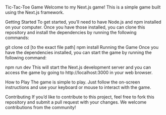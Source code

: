 Tic-Tac-Toe Game
Welcome to my Next.js game! This is a simple game built using the Next.js framework.

Getting Started
To get started, you’ll need to have Node.js and npm installed on your computer. Once you have those installed, you can clone this repository and install the dependencies by running the following commands:

git clone
cd [to the exact file path]
npm install
Running the Game
Once you have the dependencies installed, you can start the game by running the following command:

npm run dev
This will start the Next.js development server and you can access the game by going to http://localhost:3000 in your web browser.

How to Play
The game is simple to play. Just follow the on-screen instructions and use your keyboard or mouse to interact with the game.

Contributing
If you’d like to contribute to this project, feel free to fork this repository and submit a pull request with your changes. We welcome contributions from the community!


